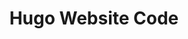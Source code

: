 ---
title: "Hugo Website Code"
description: "The code for my personal website."
images:
  - "/img/projects/hugo.jpeg"
links:
  - title: hugo website code
    icon: github
    url: "https://github.com/cfrome77/hugo-website-code"
type: personal
build:
  render: link
---